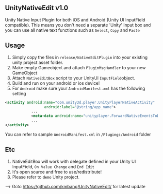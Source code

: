 ## UnityNativeEdit v1.0
Unity Native Input Plugin for both iOS and Android (Unity UI InputField compatible).
This means you don't need a separate 'Unity' Input box and you can use all native text functions such as `Select`, `Copy` and `Paste`

## Usage
1. Simply copy the files in `release/NativeEditPlugin` into your existing unity project asset folder.
2. Make empty Gameobject and attach ```PluginMsgHandler``` to your new GameObject
3. Attach ```NativeEditBox``` script to your UnityUI ```InputField```object.
4. Build and run on your android or ios device!
5. For `Android` make sure your `AndroidManifest.xml` has the following setting

```xml
<activity android:name="com.unity3d.player.UnityPlayerNativeActivity"
                  android:label="@string/app_name">
            ...
            <meta-data android:name="unityplayer.ForwardNativeEventsToDalvik" android:value="true" />
            ...
</activity>
```
  You can refer to sample `AndroidManifest.xml` in `/Plugings/Android` folder


## Etc
1. NativeEditBox will work with delegate defined in your Unity UI InputField, `On Value Change` and `End Edit`
2. It's open source and free to use/redistribute!
3. Please refer to `demo` Unity project.


--> Goto https://github.com/kmbang/UnityNativeEdit/ for latest update